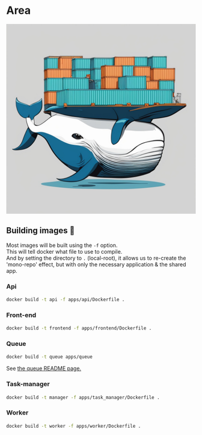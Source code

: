 # Area

![alt text](image.png)

## Building images 🐋

Most images will be built using the `-f` option.<br>
This will tell docker what file to use to compile.<br>
And by setting the directory to `.` (local-root), it allows us to re-create the 'mono-repo' effect, but with only the necessary application & the shared app.

### Api
```sh
docker build -t api -f apps/api/Dockerfile .
```

### Front-end
```sh
docker build -t frontend -f apps/frontend/Dockerfile .
```

### Queue
```sh
docker build -t queue apps/queue
```
See [the queue README page.](apps/queue/README.md)

### Task-manager
```sh
docker build -t manager -f apps/task_manager/Dockerfile .
```

### Worker
```sh
docker build -t worker -f apps/worker/Dockerfile .
```